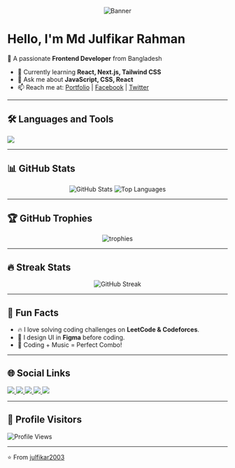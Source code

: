 <!-- Profile Banner -->
<p align="center">
  <img src="https://raw.githubusercontent.com/halfrost/halfrost/master/icons/header_.png" alt="Banner" />
</p>

#  Hello, I'm Md Julfikar Rahman  

🚀 A passionate **Frontend Developer** from Bangladesh  

- 🌱 Currently learning **React, Next.js, Tailwind CSS**  
- 💬 Ask me about **JavaScript, CSS, React**  
- 📫 Reach me at: [Portfolio](https://my-portfoilo-design.netlify.app/) | [Facebook](https://www.facebook.com/md.julfikar.986534) | [Twitter](https://twitter.com/)


---

## 🛠️ Languages and Tools  
<p align="left">
  <img src="https://skillicons.dev/icons?i=html,css,js,ts,react,next,tailwind,nodejs,express,mongodb,git,github,vscode,figma" />
</p>

---

## 📊 GitHub Stats  
<p align="center">
  <img src="https://github-readme-stats.vercel.app/api?username=julfikar2003&show_icons=true&theme=radical" alt="GitHub Stats" />
  <img src="https://github-readme-stats.vercel.app/api/top-langs/?username=julfikar2003&layout=compact&theme=radical" alt="Top Languages" />
</p>

---

## 🏆 GitHub Trophies  
<p align="center">
  <img src="https://github-profile-trophy.vercel.app/?username=julfikar2003&theme=onedark" alt="trophies" />
</p>

---

## 🔥 Streak Stats  
<p align="center">
  <img src="https://streak-stats.demolab.com?user=julfikar2003&theme=radical" alt="GitHub Streak" />
</p>

---

## 🎯 Fun Facts  
- 🔥 I love solving coding challenges on **LeetCode & Codeforces**.  
- 🎨 I design UI in **Figma** before coding.  
- 🎵 Coding + Music = Perfect Combo!  

---

## 🌐 Social Links  

<a href="https://my-portfoilo-design.netlify.app/" target="_blank">
  <img src="https://img.shields.io/badge/-Portfolio-black?style=flat&logo=vercel&logoColor=white" />
</a>  

<a href="https://www.facebook.com/md.julfikar.986534" target="_blank">
  <img src="https://img.shields.io/badge/-Facebook-blue?style=flat&logo=Facebook&logoColor=white" />
</a>  

<a href="https://twitter.com/" target="_blank">
  <img src="https://img.shields.io/badge/-Twitter-blue?style=flat&logo=Twitter&logoColor=white" />
</a>  

<a href="https://linkedin.com/in/your-profile" target="_blank">
  <img src="https://img.shields.io/badge/-LinkedIn-blue?style=flat&logo=Linkedin&logoColor=white" />
</a>  

<a href="https://leetcode.com/your-username" target="_blank">
  <img src="https://img.shields.io/badge/-LeetCode-orange?style=flat&logo=leetcode&logoColor=white" />
</a>  



---

## 👀 Profile Visitors  
![Profile Views](https://komarev.com/ghpvc/?username=julfikar2003&label=Profile%20views&color=0e75b6&style=flat)

---


⭐️ From [julfikar2003](https://github.com/julfikar2003)

